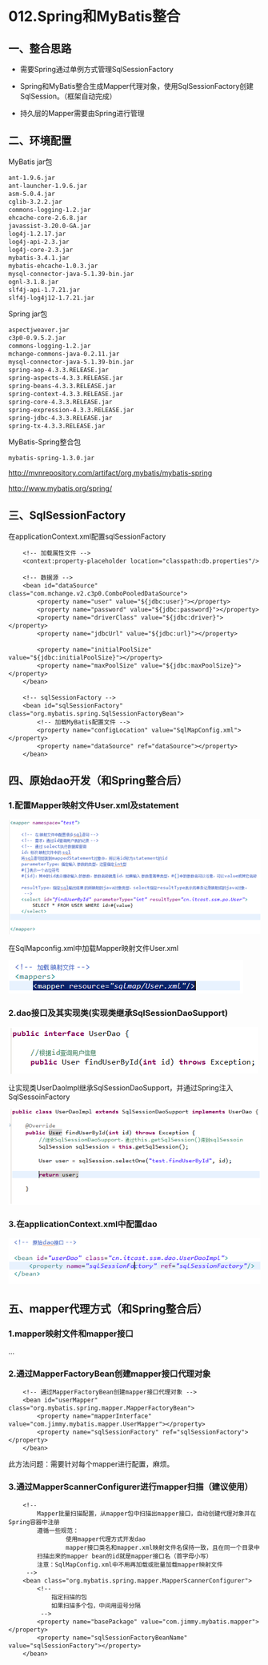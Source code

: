 # 012.Spring和MyBatis整合

## 一、整合思路

* 需要Spring通过单例方式管理SqlSessionFactory

* Spring和MyBatis整合生成Mapper代理对象，使用SqlSessionFactory创建SqlSession。（框架自动完成）

* 持久层的Mapper需要由Spring进行管理

## 二、环境配置

MyBatis jar包

	ant-1.9.6.jar
	ant-launcher-1.9.6.jar
	asm-5.0.4.jar
	cglib-3.2.2.jar
	commons-logging-1.2.jar
	ehcache-core-2.6.8.jar
	javassist-3.20.0-GA.jar
	log4j-1.2.17.jar
	log4j-api-2.3.jar
	log4j-core-2.3.jar
	mybatis-3.4.1.jar
	mybatis-ehcache-1.0.3.jar
	mysql-connector-java-5.1.39-bin.jar
	ognl-3.1.8.jar
	slf4j-api-1.7.21.jar
	slf4j-log4j12-1.7.21.jar

Spring jar包

	aspectjweaver.jar
	c3p0-0.9.5.2.jar
	commons-logging-1.2.jar
	mchange-commons-java-0.2.11.jar
	mysql-connector-java-5.1.39-bin.jar
	spring-aop-4.3.3.RELEASE.jar
	spring-aspects-4.3.3.RELEASE.jar
	spring-beans-4.3.3.RELEASE.jar
	spring-context-4.3.3.RELEASE.jar
	spring-core-4.3.3.RELEASE.jar
	spring-expression-4.3.3.RELEASE.jar
	spring-jdbc-4.3.3.RELEASE.jar
	spring-tx-4.3.3.RELEASE.jar

MyBatis-Spring整合包

	mybatis-spring-1.3.0.jar

http://mvnrepository.com/artifact/org.mybatis/mybatis-spring

http://www.mybatis.org/spring/

## 三、SqlSessionFactory

在applicationContext.xml配置sqlSessionFactory

		<!-- 加载属性文件 -->
		<context:property-placeholder location="classpath:db.properties"/>
		
		<!-- 数据源 -->
		<bean id="dataSource" class="com.mchange.v2.c3p0.ComboPooledDataSource">
			<property name="user" value="${jdbc:user}"></property>
			<property name="password" value="${jdbc:password}"></property>
			<property name="driverClass" value="${jdbc:driver}"></property>
			<property name="jdbcUrl" value="${jdbc:url}"></property>
			
			<property name="initialPoolSize" value="${jdbc:initialPoolSize}"></property>
			<property name="maxPoolSize" value="${jdbc:maxPoolSize}"></property>
		</bean>
	
		<!-- sqlSessionFactory -->
		<bean id="sqlSessionFactory" class="org.mybatis.spring.SqlSessionFactoryBean">
			<!-- 加载MyBatis配置文件 -->
			<property name="configLocation" value="SqlMapConfig.xml"></property>
			<property name="dataSource" ref="dataSource"></property>
		</bean>

## 四、原始dao开发（和Spring整合后）

### 1.配置Mapper映射文件User.xml及statement

![](../imgs/012.Spring和MyBatis整合/001.png)

在SqlMapconfig.xml中加载Mapper映射文件User.xml

![](../imgs/012.Spring和MyBatis整合/002.png)

### 2.dao接口及其实现类(实现类继承SqlSessionDaoSupport)

![](../imgs/012.Spring和MyBatis整合/003.png)

让实现类UserDaoImpl继承SqlSessionDaoSupport，并通过Spring注入SqlSessoinFactory

![](../imgs/012.Spring和MyBatis整合/004.png)

### 3.在applicationContext.xml中配置dao

![](../imgs/012.Spring和MyBatis整合/005.png)

## 五、mapper代理方式（和Spring整合后）

### 1.mapper映射文件和mapper接口

...

### 2.通过MapperFactoryBean创建mapper接口代理对象

		<!-- 通过MapperFactoryBean创建mapper接口代理对象 -->
		<bean id="userMapper" class="org.mybatis.spring.mapper.MapperFactoryBean">
			<property name="mapperInterface" value="com.jimmy.mybatis.mapper.UserMapper"></property>
			<property name="sqlSessionFactory" ref="sqlSessionFactory"></property>
		</bean>

此方法问题：需要针对每个mapper进行配置，麻烦。

### 3.通过MapperScannerConfigurer进行mapper扫描（建议使用）

		<!-- 
			Mapper批量扫描配置，从mapper包中扫描出mapper接口，自动创建代理对象并在Spring容器中注册
			遵循一些规范：
					使用mapper代理方式开发dao
					mapper接口类名和mapper.xml映射文件名保持一致，且在同一个目录中
			扫描出来的mapper bean的id就是mapper接口名（首字母小写）
			注意：SqlMapConfig.xml中不用再加载或批量加载mapper映射文件		
		 -->
		<bean class="org.mybatis.spring.mapper.MapperScannerConfigurer">
			<!-- 
				指定扫描的包
				如果扫描多个包，中间用逗号分隔
			 -->
			<property name="basePackage" value="com.jimmy.mybatis.mapper"></property>
			<property name="sqlSessionFactoryBeanName" value="sqlSessionFactory"></property>
		</bean>

